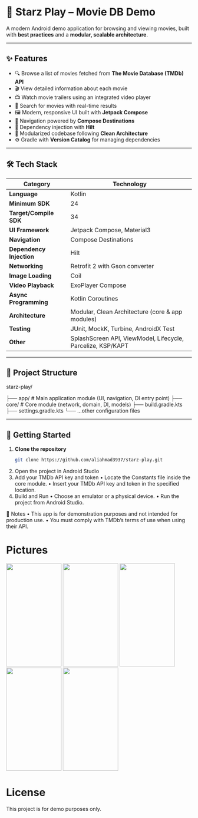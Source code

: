 # 🌟 Starz Play – Movie DB Demo

A modern Android demo application for browsing and viewing movies, built with **best practices** and a **modular, scalable architecture**.

---

## ✨ Features

- 🔍 Browse a list of movies fetched from **The Movie Database (TMDb) API**
- 🎬 View detailed information about each movie
- 📺 Watch movie trailers using an integrated video player
- 🔎 Search for movies with real-time results
- 🖼️ Modern, responsive UI built with **Jetpack Compose**
- 🧭 Navigation powered by **Compose Destinations**
- 💉 Dependency injection with **Hilt**
- 🧱 Modularized codebase following **Clean Architecture**
- ⚙️ Gradle with **Version Catalog** for managing dependencies

---

## 🛠️ Tech Stack

| Category               | Technology                                         |
|------------------------|----------------------------------------------------|
| **Language**           | Kotlin                                             |
| **Minimum SDK**        | 24                                                 |
| **Target/Compile SDK** | 34                                                 |
| **UI Framework**       | Jetpack Compose, Material3                         |
| **Navigation**         | Compose Destinations                               |
| **Dependency Injection** | Hilt                                             |
| **Networking**         | Retrofit 2 with Gson converter                     |
| **Image Loading**      | Coil                                               |
| **Video Playback**     | ExoPlayer Compose                                  |
| **Async Programming**  | Kotlin Coroutines                                  |
| **Architecture**       | Modular, Clean Architecture (core & app modules)   |
| **Testing**            | JUnit, MockK, Turbine, AndroidX Test               |
| **Other**              | SplashScreen API, ViewModel, Lifecycle, Parcelize, KSP/KAPT |

---

## 🧱 Project Structure
starz-play/

├── app/         # Main application module (UI, navigation, DI entry point)
├── core/        # Core module (network, domain, DI, models)
├── build.gradle.kts
├── settings.gradle.kts
└── …other configuration files

---

## 🚀 Getting Started

1. **Clone the repository**
   ```bash
   git clone https://github.com/aliahmad3937/starz-play.git


2.	Open the project in Android Studio
3.	Add your TMDb API key and token
	•	Locate the Constants file inside the core module.
	•	Insert your TMDb API key and token in the specified location.
4.	Build and Run
	•	Choose an emulator or a physical device.
	•	Run the project from Android Studio.

📌 Notes
	•	This app is for demonstration purposes and not intended for production use.
	•	You must comply with TMDb’s terms of use when using their API.


# Pictures
<p float="left">
<img src="https://github.com/aliahmad3937/Starz-Play/blob/main/asset/screen1.jpg" width="150" height="280">
<img src="https://github.com/aliahmad3937/Starz-Play/blob/main/asset/screen2.jpg" width="150" height="280">
<img src="https://github.com/aliahmad3937/Starz-Play/blob/main/asset/screen3.jpg" width="150" height="280">
<img src="https://github.com/aliahmad3937/Starz-Play/blob/main/asset/screen4.jpg" width="150" height="280">
<img src="https://github.com/aliahmad3937/Starz-Play/blob/main/asset/screen5.jpg" width="150" height="280">
</p>


# License
This project is for demo purposes only.
